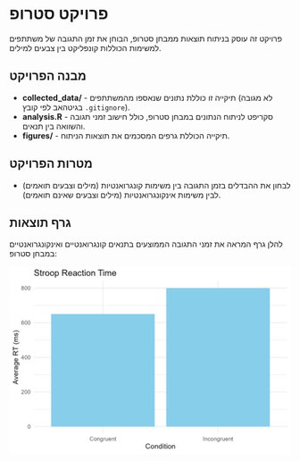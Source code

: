 # פרויקט סטרופ
פרויקט זה עוסק בניתוח תוצאות ממבחן סטרופ, הבוחן את זמן התגובה של משתתפים למשימות הכוללות קונפליקט בין צבעים למילים.

## מבנה הפרויקט
- **collected_data/** - תיקייה זו כוללת נתונים שנאספו מהמשתתפים (לא מגובה בגיטהאב לפי קובץ `.gitignore`).
- **analysis.R** - סקריפט לניתוח הנתונים במבחן סטרופ, כולל חישוב זמני תגובה והשוואה בין תנאים.
- **figures/** - תיקייה הכוללת גרפים המסכמים את תוצאות הניתוח.

## מטרות הפרויקט
- לבחון את ההבדלים בזמן התגובה בין משימות קונגרואנטיות (מילים וצבעים תואמים) לבין משימות אינקונגרואנטיות (מילים וצבעים שאינם תואמים).

## גרף תוצאות
להלן גרף המראה את זמני התגובה הממוצעים בתנאים קונגרואנטיים ואינקונגרואנטיים במבחן סטרופ:

![זמני תגובה במבחן סטרופ](figures/stroop_results.png)
